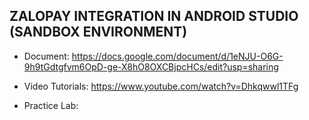 ## ZALOPAY INTEGRATION IN ANDROID STUDIO (SANDBOX ENVIRONMENT)

* Document: 
https://docs.google.com/document/d/1eNJU-O6G-9h9tGdtgfvm6OpD-ge-X8hO8OXCBjpcHCs/edit?usp=sharing

* Video Tutorials:
https://www.youtube.com/watch?v=Dhkqwwl1TFg

* Practice Lab:



